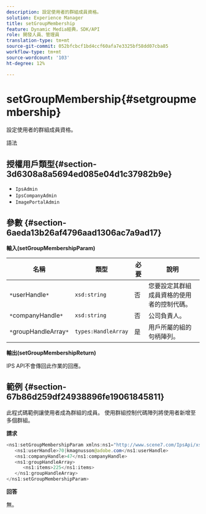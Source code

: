 ```yaml
---
description: 設定使用者的群組成員資格。
solution: Experience Manager
title: setGroupMembership
feature: Dynamic Media經典，SDK/API
role: 開發人員、管理員
translation-type: tm+mt
source-git-commit: 052bfcbcf1bd4ccf60afa7e3325bf58dd07cba85
workflow-type: tm+mt
source-wordcount: '103'
ht-degree: 12%

---
```



# setGroupMembership{#setgroupmembership}

設定使用者的群組成員資格。

語法

## 授權用戶類型{#section-3d6308a8a5694ed085e04d1c37982b9e}

* `IpsAdmin`
* `IpsCompanyAdmin`
* `ImagePortalAdmin`

## 參數 {#section-6aeda13b26af4796aad1306ac7a9ad17}

**輸入(setGroupMembershipParam)**

| 名稱 | 類型 | 必要 | 說明 |
|---|---|---|---|
| `*`userHandle`*` | `xsd:string` | 否 | 您要設定其群組成員資格的使用者的控制代碼。 |
| `*`companyHandle`*` | `xsd:string` | 否 | 公司負責人。 |
| `*`groupHandleArray`*` | `types:HandleArray` | 是 | 用戶所屬的組的句柄陣列。 |

**輸出(setGroupMembershipReturn)**

IPS API不會傳回此作業的回應。

## 範例 {#section-67b86d259df24938896fe19061845811}

此程式碼範例讓使用者成為群組的成員。 使用群組控制代碼陣列將使用者新增至多個群組。

**請求**

```java
<ns1:setGroupMembershipParam xmlns:ns1="http://www.scene7.com/IpsApi/xsd">
   <ns1:userHandle>70|kmagnusson@adobe.com</ns1:userHandle>
   <ns1:companyHandle>47</ns1:companyHandle>
   <ns1:groupHandleArray>
      <ns1:items>225</ns1:items>
   </ns1:groupHandleArray>
</ns1:setGroupMembershipParam>
```

**回答**

無。
